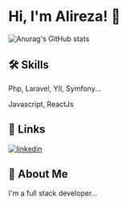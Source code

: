 # Hi, I'm Alireza! 👋

![Anurag's GitHub stats](https://github-readme-stats.vercel.app/api?username=anuraghazra&show_icons=true&theme=Gradient)

## 🛠 Skills
Php, Laravel, YII, Symfony...

Javascript, ReactJs

## 🔗 Links
[![linkedin](https://img.shields.io/badge/linkedin-0A66C2?style=for-the-badge&logo=linkedin&logoColor=white)](https://www.linkedin.com/)

## 🚀 About Me
I'm a full stack developer...

